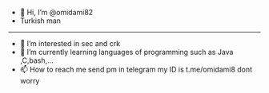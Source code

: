 - 👋 Hi, I’m @omidami82
- Turkish man
- -------
- 👀 I’m interested in sec and crk
- 🌱 I’m currently learning languages of programming such as Java ,C,bash,...
- 📫 How to reach me send pm in telegram my ID is t.me/omidami8
  dont worry
  
<!---
omidami82/omidami82 is a ✨ special ✨ repository because its `README.md` (this file) appears on your GitHub profile.
You can click the Preview link to take a look at your changes.
--->
